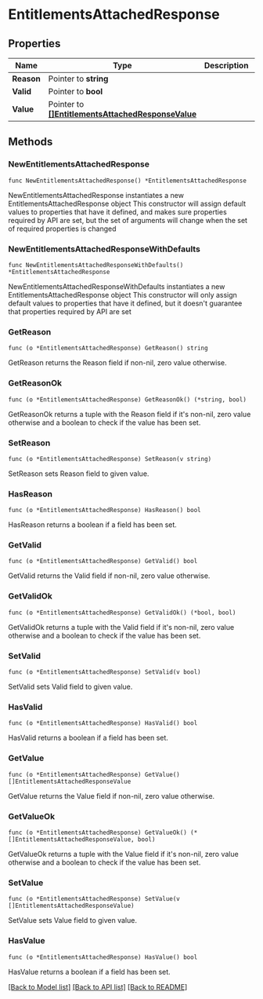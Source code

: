 # EntitlementsAttachedResponse

## Properties

Name | Type | Description | Notes
------------ | ------------- | ------------- | -------------
**Reason** | Pointer to **string** |  | [optional] 
**Valid** | Pointer to **bool** |  | [optional] 
**Value** | Pointer to [**[]EntitlementsAttachedResponseValue**](EntitlementsAttachedResponseValue.md) |  | [optional] 

## Methods

### NewEntitlementsAttachedResponse

`func NewEntitlementsAttachedResponse() *EntitlementsAttachedResponse`

NewEntitlementsAttachedResponse instantiates a new EntitlementsAttachedResponse object
This constructor will assign default values to properties that have it defined,
and makes sure properties required by API are set, but the set of arguments
will change when the set of required properties is changed

### NewEntitlementsAttachedResponseWithDefaults

`func NewEntitlementsAttachedResponseWithDefaults() *EntitlementsAttachedResponse`

NewEntitlementsAttachedResponseWithDefaults instantiates a new EntitlementsAttachedResponse object
This constructor will only assign default values to properties that have it defined,
but it doesn't guarantee that properties required by API are set

### GetReason

`func (o *EntitlementsAttachedResponse) GetReason() string`

GetReason returns the Reason field if non-nil, zero value otherwise.

### GetReasonOk

`func (o *EntitlementsAttachedResponse) GetReasonOk() (*string, bool)`

GetReasonOk returns a tuple with the Reason field if it's non-nil, zero value otherwise
and a boolean to check if the value has been set.

### SetReason

`func (o *EntitlementsAttachedResponse) SetReason(v string)`

SetReason sets Reason field to given value.

### HasReason

`func (o *EntitlementsAttachedResponse) HasReason() bool`

HasReason returns a boolean if a field has been set.

### GetValid

`func (o *EntitlementsAttachedResponse) GetValid() bool`

GetValid returns the Valid field if non-nil, zero value otherwise.

### GetValidOk

`func (o *EntitlementsAttachedResponse) GetValidOk() (*bool, bool)`

GetValidOk returns a tuple with the Valid field if it's non-nil, zero value otherwise
and a boolean to check if the value has been set.

### SetValid

`func (o *EntitlementsAttachedResponse) SetValid(v bool)`

SetValid sets Valid field to given value.

### HasValid

`func (o *EntitlementsAttachedResponse) HasValid() bool`

HasValid returns a boolean if a field has been set.

### GetValue

`func (o *EntitlementsAttachedResponse) GetValue() []EntitlementsAttachedResponseValue`

GetValue returns the Value field if non-nil, zero value otherwise.

### GetValueOk

`func (o *EntitlementsAttachedResponse) GetValueOk() (*[]EntitlementsAttachedResponseValue, bool)`

GetValueOk returns a tuple with the Value field if it's non-nil, zero value otherwise
and a boolean to check if the value has been set.

### SetValue

`func (o *EntitlementsAttachedResponse) SetValue(v []EntitlementsAttachedResponseValue)`

SetValue sets Value field to given value.

### HasValue

`func (o *EntitlementsAttachedResponse) HasValue() bool`

HasValue returns a boolean if a field has been set.


[[Back to Model list]](../README.md#documentation-for-models) [[Back to API list]](../README.md#documentation-for-api-endpoints) [[Back to README]](../README.md)


